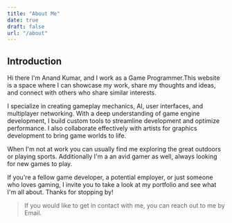 ```yaml
---
title: "About Me"
date: true
draft: false
url: "/about"
---
```


## Introduction

Hi there I'm Anand Kumar, and I work as a Game Programmer.This website is a space where I can showcase my work, share my thoughts and ideas, and connect with others who share similar interests.

I specialize in creating gameplay mechanics, AI, user interfaces, and multiplayer networking. With a deep understanding of game engine development, I build custom tools to streamline development and optimize performance. I also collaborate effectively with artists for graphics development to bring game worlds to life.

When I'm not at work you can usually find me exploring the great outdoors or playing sports. Additionally I'm a an avid gamer as well, always looking for new games to play. 

If you're a fellow game developer, a potential employer, or just someone who loves gaming, I invite you to take a look at my portfolio and see what I'm all about. Thanks for stopping by!
  
>If you would like to get in contact with me, you can reach out to me by Email.



